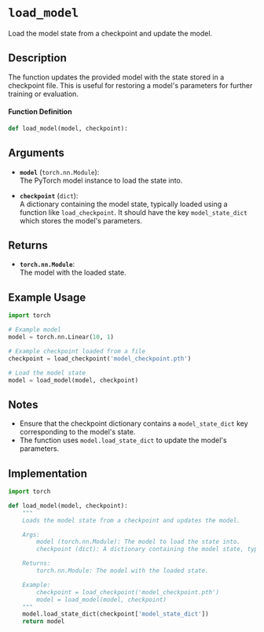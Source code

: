 # `load_model`

Load the model state from a checkpoint and update the model.

## Description

The function updates the provided model with the state stored in a checkpoint file. This is useful for restoring a model's parameters for further training or evaluation.

#### Function Definition
```python
def load_model(model, checkpoint):
```

## Arguments

- **`model`** (`torch.nn.Module`):  
  The PyTorch model instance to load the state into.

- **`checkpoint`** (`dict`):  
  A dictionary containing the model state, typically loaded using a function like `load_checkpoint`. It should have the key `model_state_dict` which stores the model's parameters.

## Returns

- **`torch.nn.Module`**:  
  The model with the loaded state.

## Example Usage

```python
import torch

# Example model
model = torch.nn.Linear(10, 1)

# Example checkpoint loaded from a file
checkpoint = load_checkpoint('model_checkpoint.pth')

# Load the model state
model = load_model(model, checkpoint)
```

## Notes

- Ensure that the checkpoint dictionary contains a `model_state_dict` key corresponding to the model's state.
- The function uses `model.load_state_dict` to update the model's parameters.

## Implementation

```python
import torch

def load_model(model, checkpoint):
    """
    Loads the model state from a checkpoint and updates the model.

    Args:
        model (torch.nn.Module): The model to load the state into.
        checkpoint (dict): A dictionary containing the model state, typically loaded from a checkpoint file.

    Returns:
        torch.nn.Module: The model with the loaded state.

    Example:
        checkpoint = load_checkpoint('model_checkpoint.pth')
        model = load_model(model, checkpoint)
    """
    model.load_state_dict(checkpoint['model_state_dict'])
    return model
```